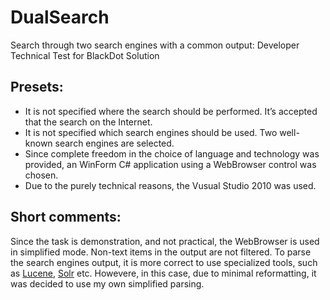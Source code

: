 # DualSearch
Search through two search engines with a common output: Developer Technical Test for BlackDot Solution

## Presets:
* It is not specified where the search should be performed. It’s accepted that the search on the Internet.
* It is not specified which search engines should be used. Two well-known search engines are selected.
* Since complete freedom in the choice of language and technology was provided, an WinForm C# application using a WebBrowser control was chosen.
* Due to the purely technical reasons, the Vusual Studio 2010 was used.

## Short comments:
Since the task is demonstration, and not practical, the WebBrowser is used in simplified mode. Non-text items in the output are not filtered.
To parse the search engines output, it is more correct to use specialized tools, such as [Lucene](http://lucenenet.apache.org/), [Solr](http://lucene.apache.org/solr/) etc. Howevere, in this case, due to minimal reformatting, it was decided to use my own simplified parsing.

